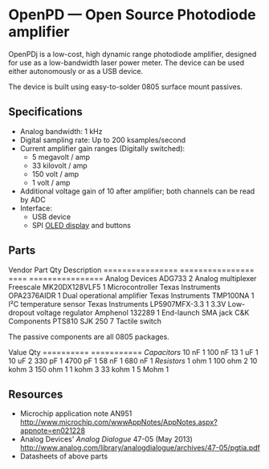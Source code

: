 # OpenPD — Open Source Photodiode amplifier

OpenPDj is a low-cost, high dynamic range photodiode amplifier,
designed for use as a low-bandwidth laser power meter. The device can
be used either autonomously or as a USB device.

The device is built using easy-to-solder 0805 surface mount passives.

## Specifications

 * Analog bandwidth: 1 kHz
 * Digital sampling rate: Up to 200 ksamples/second
 * Current amplifier gain ranges (Digitally switched):
   * 5 megavolt / amp
   * 33 kilovolt / amp
   * 150 volt / amp
   * 1 volt / amp
 * Additional voltage gain of 10 after amplifier;
   both channels can be read by ADC
 * Interface:
   * USB device
   * SPI [OLED display][oled] and buttons

[oled]: http://www.ebay.com/itm/131305379698

## Parts

  Vendor              Part                Qty    Description
  ================    ================    ====   ================
  Analog Devices      ADG733              2      Analog multiplexer
  Freescale           MK20DX128VLF5       1      Microcontroller
  Texas Instruments   OPA2376AIDR         1      Dual operational amplifier
  Texas Instruments   TMP100NA            1      I²C temperature sensor
  Texas Instruments   LP5907MFX-3.3       1      3.3V Low-dropout voltage regulator
  Amphenol            132289              1      End-launch SMA jack
  C&K Components      PTS810 SJK 250      7      Tactile switch

The passive components are all 0805 packages.

  Value               Qty
  ==========          ===========
  *Capacitors*
  10 nF               1
  100 nF              13
  1 uF                1
  10 uF               2
  330 pF              1
  4700 pF             1
  58 nF               1
  680 nF              1
  *Resistors*
  1 ohm               1
  100 ohm             2
  10 kohm             3
  150 ohm             1
  1 kohm              3
  33 kohm             1
  5 Mohm              1

## Resources

 * Microchip application note AN951 <http://www.microchip.com/wwwAppNotes/AppNotes.aspx?appnote=en021228>
 * Analog Devices' *Analog Dialogue* 47-05 (May 2013) <http://www.analog.com/library/analogdialogue/archives/47-05/pgtia.pdf>
 * Datasheets of above parts
